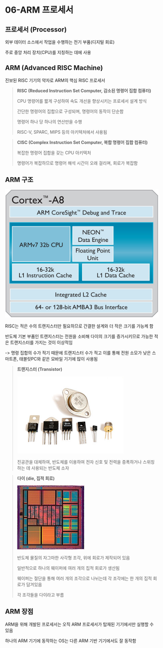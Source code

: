# 06-ARM 프로세서

## 프로세서 (Processor)
외부 데이터 소스에서 작업을 수행하는 전기 부품(디지털 회로)

주로 중앙 처리 장치(CPU)를 지칭하는 데에 사용
## ARM (Advanced RISC Machine)
진보된 RISC 기기의 약자로 ARM의 핵심 RISC 프로세서

> **RISC (Reduced Instruction Set Computer, 감소된 명령어 집합 컴퓨터)**
> 
> CPU 명령어를 짧게 구성하여 속도 개선을 향상시키는 프로세서 설계 방식
> 
> 간단한 명령어의 집합으로 구성되며, 명령어의 동작이 단순함
> 
> 명령어 하나 당 하나의 연산만을 수행
> 
> RISC-V, SPARC, MIPS 등의 아키텍처에서 사용됨

> **CISC (Complex Instruction Set Computer, 복합 명령어 집합 컴퓨터)**
> 
> 복잡한 명령어 집합을 갖는 CPU 아키텍처
> 
> 명령어가 복잡하므로 명령어 해석 시간이 오래 걸리며, 회로가 복잡함

## ARM 구조

![arm](./img/arm.png)

RISC는 적은 수의 트랜지스터만 필요하므로 간결한 설계와 더 작은 크기를 가능케 함

반도체 기본 부품인 트랜지스터는 전원을 소비해 다이의 크기를 증가시키므로 가능한 적은 트랜지스터를 가지는 것이 이상적임

-> 명령 집합의 수가 적기 때문에 트랜지스터 수가 적고 이를 통해 전원 소모가 낮은 스마트폰, 태블릿PC와 같은 모바일 기기에 많이 사용됨

> **트랜지스터 (Transistor)**
> 
> ![transistor](./img/transistor.png)
> 
> 진공관을 대체하여, 반도체를 이용하여 전자 신호 및 전력을 증폭하거나 스위칭하는 데 사용되는 반도체 소자

> **다이 (die, 집적 회로)**
> 
> ![die](./img/die.png)
> 
> 반도체 물질의 자그마한 사각형 조각, 위에 회로가 제작되어 있음
> 
> 일반적으로 하나의 웨이퍼에 여러 개의 집적 회로가 생산됨
> 
> 웨이퍼는 절단을 통해 여러 개의 조각으로 나뉘는데 각 조각에는 한 개의 집적 회로가 담겨있음
> 
> 각 조각들을 다이라고 부름 

## ARM 장점
ARM을 위해 개발된 프로세서는 오직 ARM 프로세서가 탑재된 기기에서만 실행할 수 있음

하나의 ARM 기기에 동작하는 OS는 다른 ARM 기반 기기에서도 잘 동작함